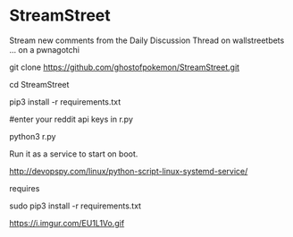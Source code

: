 # StreamStreet

Stream new comments from the Daily Discussion Thread on wallstreetbets ... on a pwnagotchi

git clone https://github.com/ghostofpokemon/StreamStreet.git

cd StreamStreet

pip3 install -r requirements.txt

#enter your reddit api keys in r.py

python3 r.py


Run it as a service to start on boot.

http://devopspy.com/linux/python-script-linux-systemd-service/

requires

sudo pip3 install -r requirements.txt

https://i.imgur.com/EU1L1Vo.gif
